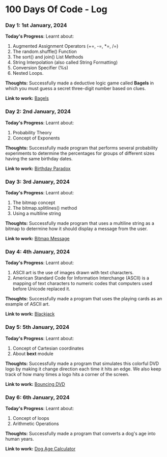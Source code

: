 # 100 Days Of Code - Log

### Day 1: 1st January, 2024

**Today's Progress**: Learnt about:

1. Augmented Assignment Operators (+=, -=, *=, /=)
2. The random.shuffle() Function
3. The sort() and join() List Methods
4. String Interpolation (also called String Formatting)
5. Conversion Specifier (%s)
6. Nested Loops.

**Thoughts:** Successfully made a deductive logic game called **Bagels** in which you must guess a secret three-digit number based on clues.

**Link to work:** [Bagels](https://github.com/AdyaTech/100-Days-of-Python/tree/master/Day%201)


### Day 2: 2nd January, 2024

**Today's Progress**: Learnt about:

1. Probability Theory
2. Concept of Exponents

**Thoughts:** Successfully made program that performs several probability experiments to determine the percentages for groups of different sizes having the same birthday dates.

**Link to work:** [Birthday Paradox](https://github.com/AdyaTech/100-Days-of-Python/tree/master/Day%202)


### Day 3: 3rd January, 2024

**Today's Progress**: Learnt about:

1. The bitmap concept
2. The bitmap.splitlines() method
3. Using a multiline string

**Thoughts:** Successfully made program that uses a multiline string as a bitmap to determine how it should display a message from the user.

**Link to work:** [Bitmap Message](https://github.com/AdyaTech/100-Days-of-Python/tree/master/Day%203)


### Day 4: 4th January, 2024

**Today's Progress**: Learnt about:

1. ASCII art is the use of images drawn with text characters.
2. American Standard Code for Information Interchange (ASCII) is a mapping of text characters to numeric codes that computers used before Unicode replaced it.

**Thoughts:** Successfully made a program that uses the playing cards as an example of ASCII art.

**Link to work:** [Blackjack](https://github.com/AdyaTech/100-Days-of-Python/tree/master/Day%204)


### Day 5: 5th January, 2024

**Today's Progress**: Learnt about:

1. Concept of Cartesian coordinates
2. About **bext** module

**Thoughts:** Successfully made a program that simulates this colorful DVD logo by making it change direction each time it hits an edge. We also keep track of how many times a logo hits a corner of the screen.

**Link to work:** [Bouncing DVD](https://github.com/AdyaTech/100-Days-of-Python/tree/master/Day%205)


### Day 6: 6th January, 2024

**Today's Progress**: Learnt about:

1. Concept of loops
2. Arithmetic Operations

**Thoughts:** Successfully made a program that converts a dog's age into human years.

**Link to work:** [Dog Age Calculator](https://github.com/AdyaTech/100-Days-of-Python/tree/master/Day%206)
